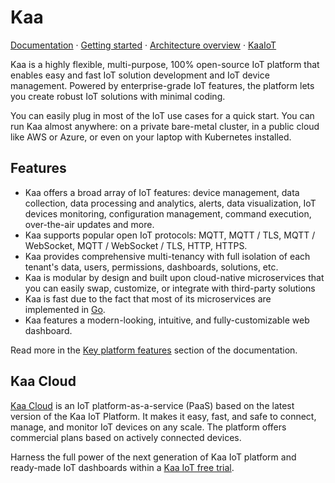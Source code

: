 # Kaa

[Documentation](https://docs.kaaiot.io/KAA/docs/current/Welcome/) · [Getting started](https://docs.kaaiot.io/KAA/docs/current/Tutorials/getting-started/) · [Architecture overview](https://docs.kaaiot.io/KAA/docs/current/Architecture-overview/) · [KaaIoT](https://www.kaaiot.com/)

Kaa is a highly flexible, multi-purpose, 100% open-source IoT platform that enables easy and fast IoT solution development and IoT device management. Powered by enterprise-grade IoT features, the platform lets you create robust IoT solutions with minimal coding.

You can easily plug in most of the IoT use cases for a quick start. You can run Kaa almost anywhere: on a private bare-metal cluster, in a public cloud like AWS or Azure, or even on your laptop with Kubernetes installed.

## Features

- Kaa offers a broad array of IoT features: device management, data collection, data processing and analytics, alerts, data visualization, IoT devices monitoring, configuration management, command execution, over-the-air updates and more.
- Kaa supports popular open IoT protocols: MQTT, MQTT / TLS, MQTT / WebSocket, MQTT / WebSocket / TLS, HTTP, HTTPS.
- Kaa provides comprehensive multi-tenancy with full isolation of each tenant's data, users, permissions, dashboards, solutions, etc.
- Kaa is modular by design and built upon cloud-native microservices that you can easily swap, customize, or integrate with third-party solutions
- Kaa is fast due to the fact that most of its microservices are implemented in [Go](https://github.com/golang/go).
- Kaa features a modern-looking, intuitive, and fully-customizable web dashboard.


Read more in the [Key platform features](https://docs.kaaiot.io/KAA/docs/current/Features/) section of the documentation.


## Kaa Cloud

[Kaa Cloud](https://www.kaaiot.com/free-trial) is an IoT platform-as-a-service (PaaS) based on the latest version of the Kaa IoT Platform. It makes it easy, fast, and safe to connect, manage, and monitor IoT devices on any scale. The platform offers commercial plans based on actively connected devices.

Harness the full power of the next generation of Kaa IoT platform and ready-made IoT dashboards within a [Kaa IoT free trial](https://www.kaaiot.com/free-trial).
